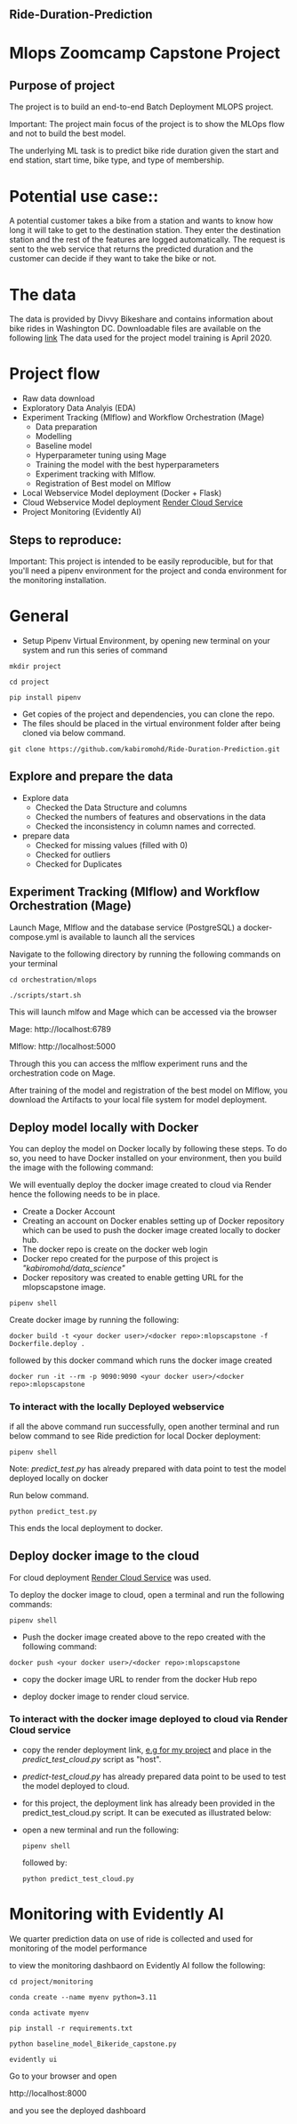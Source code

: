 ## Ride-Duration-Prediction
# Mlops Zoomcamp Capstone Project
## Purpose of project

The project is to build an end-to-end Batch Deployment MLOPS project. 

Important: The project main focus of the project is to show the MLOps flow and not to build the best model.

The underlying ML task is to predict bike ride duration given the start and end station, start time, bike type, and type of membership.

# Potential use case::
A potential customer takes a bike from a station and wants to know how long it will take to get to the destination station. They enter the destination station and the rest of the features are logged automatically. The request is sent to the web service that returns the predicted duration and the customer can decide if they want to take the bike or not.

# The data
The data is provided by Divvy Bikeshare and contains information about bike rides in Washington DC. Downloadable files are available on the following [link](https://divvy-tripdata.s3.amazonaws.com/index.html) The data used for the project model training is April 2020.

# Project flow

- Raw data download
- Exploratory Data Analyis (EDA)
- Experiment Tracking (Mlflow) and Workflow Orchestration (Mage)
  - Data preparation
  - Modelling
  - Baseline model
  - Hyperparameter tuning using Mage
  - Training the model with the best hyperparameters
  - Experiment tracking with Mlflow.
  - Registration of Best model on Mlflow
- Local Webservice Model deployment (Docker + Flask)
- Cloud Webservice Model deployment [Render Cloud Service](Render.com)
- Project Monitoring (Evidently AI)

## Steps to reproduce:
Important: This project is intended to be easily reproducible, but for that you'll need a pipenv environment for the project and conda environment for the monitoring installation.

# General
- Setup Pipenv Virtual Environment, by opening new terminal on your system and run this series of command
  
```
mkdir project

cd project

pip install pipenv
```

- Get copies of the project and dependencies, you can clone the repo.
- The files should be placed in the virtual environment folder after being cloned via below command.

```
git clone https://github.com/kabiromohd/Ride-Duration-Prediction.git
```

## Explore and prepare the data
- Explore data
  - Checked the Data Structure and columns
  - Checked the numbers of features and observations in the data
  - Checked the inconsistency in column names and corrected.
- prepare data
  - Checked for missing values (filled with 0)
  - Checked for outliers
  - Checked for Duplicates

## Experiment Tracking (Mlflow) and Workflow Orchestration (Mage)
Launch Mage, Mlflow and the database service (PostgreSQL) a docker-compose.yml is available to launch all the services

Navigate to the following directory by running the following commands on your terminal

```
cd orchestration/mlops

./scripts/start.sh

```

This will launch mlfow and Mage which can be accessed via the browser

Mage: http://localhost:6789

Mlflow: http://localhost:5000

Through this you can access the mlflow experiment runs and the orchestration code on Mage.

After training of the model and registration of the best model on Mlflow, you download the Artifacts to your local file system for model deployment.

## Deploy model locally with Docker

You can deploy the model on Docker locally by following these steps.
To do so, you need to have Docker installed on your environment, then you build the image with the following command:

We will eventually deploy the docker image created to cloud via Render hence the following needs to be in place.
- Create a Docker Account 
- Creating an account on Docker enables setting up of Docker repository which can be used to push the docker image created locally to docker hub.
- The docker repo is create on the docker web login
- Docker repo created for the purpose of this project is *"kabiromohd/data_science"*
- Docker repository was created to enable getting URL for the mlopscapstone image.

```
pipenv shell
```

Create docker image by running the following:

```
docker build -t <your docker user>/<docker repo>:mlopscapstone -f Dockerfile.deploy .
```

followed by this docker command which runs the docker image created

```
docker run -it --rm -p 9090:9090 <your docker user>/<docker repo>:mlopscapstone
```

### To interact with the locally Deployed webservice
if all the above command run successfully, open another terminal and run below command to see Ride prediction for local Docker deployment:

```
pipenv shell
```

Note: *predict_test.py* has already prepared with data point to test the model deployed locally on docker

Run below command. 

```
python predict_test.py
```

This ends the local deployment to docker.

## Deploy docker image to the cloud

For cloud deployment [Render Cloud Service](render.com) was used.

To deploy the docker image to cloud, open a terminal and run the following commands:

```
pipenv shell
```

- Push the docker image created above to the repo created with the following command:

```
docker push <your docker user>/<docker repo>:mlopscapstone
```

- copy the docker image URL to render from the docker Hub repo
  
- deploy docker image to render cloud service.
  
### To interact with the docker image deployed to cloud via Render Cloud service

- copy the render deployment link, [e.g for my project](https://ride-duration-prediction.onrender.com)  and place in the *predict_test_cloud.py* script as "host".
- *predict-test_cloud.py* has already prepared data point to be used to test the model deployed to cloud.
- for this project, the deployment link has already been provided in the predict_test_cloud.py script. It can be executed as illustrated below:
  
- open a new terminal and run the following: 

  ```
  pipenv shell
  ```

  followed by:
  
  ```
  python predict_test_cloud.py
  ```

# Monitoring with Evidently AI

We quarter prediction data on use of ride is collected and used for monitoring of the model performance

to view the monitoring dashbaord on Evidently AI follow the following:

```
cd project/monitoring

conda create --name myenv python=3.11

conda activate myenv

pip install -r requirements.txt

python baseline_model_Bikeride_capstone.py

evidently ui
```
Go to your browser and open

http://localhost:8000

and you see the deployed dashboard
